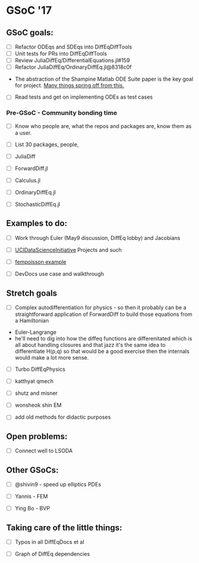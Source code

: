 # GSoC '17

## GSoC goals:

- [ ] Refactor ODEqs and SDEqs into DiffEqDiffTools
- [ ] Unit tests for PRs into DiffEqDiffTools
- [ ] Review JuliaDiffEq/DifferentialEquations.jl#159
- [ ] Refactor JuliaDiffEq/OrdinaryDiffEq.jl@8318c0f
* The abstraction of the Shampine Matlab ODE Suite paper is the key goal for project. [Many things spring off from this.](http://people.eecs.berkeley.edu/~wkahan/Math128/ODEsuite.pdf)
- [ ] Read tests and get on implementing ODEs as test cases

### Pre-GSoC - Community bonding time
- [ ] Know who people are, what the repos and packages are, know them as a user.
- [ ] List 30 packages, people,
- [ ] JuliaDiff
- [ ] ForwardDiff.jl
- [ ] Calculus.jl
- [ ] OrdinaryDiffEq.jl
- [ ] StochasticDiffEq.jl


## Examples to do:

- [ ] Work through Euler (May9 discussion, DiffEq lobby) and Jacobians

- [ ] [UCIDataScienceInitiative](http://ucidatascienceinitiative.github.io/IntroToJulia/) Projects and such

- [ ] [fempoisson example](http://docs.juliadiffeq.org/latest/tutorials/fempoisson_example.html)

- [ ] DevDocs use case and walkthrough

## Stretch goals

- [ ] Complex autodifferentiation for physics - so then it probably can be a straightforward application of ForwardDiff to build those equations from a Hamiltonian
- Euler-Langrange
- he'll need to dig into how the diffeq functions are differenitated which is all about handling closures and that jazz it's the same idea to differentiate H(p,q) so that would be a good exercise then the internals would make a lot more sense.

- [ ] Turbo DiffEqPhysics

- [ ] katthyat qmech

- [ ] shutz and misner

- [ ] wonsheok shin EM

- [ ] add old methods for didactic purposes

## Open problems:

- [ ] Connect well to LSODA

## Other GSoCs:

- [ ] @shivin9 - speed up elliptics PDEs

- [ ] Yannis - FEM

- [ ] Ying Bo - BVP

## Taking care of the little things:

- [ ] Typos in all DiffEqDocs et al

- [ ] Graph of DiffEq dependencies
